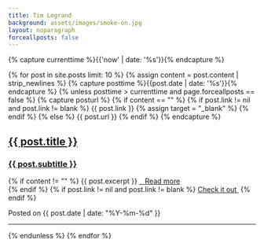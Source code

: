 ```yaml
---
title: Tim Legrand
background: assets/images/smoke-on.jpg
layout: noparagraph
forceallposts: false
---
```

{% capture currenttime %}{{'now' | date: '%s'}}{% endcapture %}

{% for post in site.posts limit: 10 %}
  {% assign content = post.content | strip_newlines %}
  {% capture posttime %}{{post.date | date: '%s'}}{% endcapture %}
  {% unless posttime > currenttime and page.forceallposts == false %}
    {% capture posturl %}
      {% if content == "" %}
        {% if post.link != nil and post.link != blank %}
          {{ post.link }}
          {% assign target = "_blank" %}
        {% endif %}
      {% else %}
        {{ post.url }}
      {% endif %}
    {% endcapture %}
<div class="post-preview">
  <a target="{{ target }}" href="{{ posturl }}">
    <h2 class="post-title">{{ post.title }}</h2>
    <h3 class="post-subtitle">{{ post.subtitle }}</h3></a>
    {% if content != "" %}
      {{ post.excerpt }}
  <a class="post-meta" target="{{ target }}" href="{{ posturl }}">&nbsp;&nbsp;<i class="fa fa-arrow-circle-right"></i>&nbsp;Read more</a><br/>
    {% endif %}
    {% if post.link != nil and post.link != blank %}
  <a class="post-meta" target="{{ target }}" href="{{ post.link }}">Check it out&nbsp;<i class="fa fa-sign-out"></i></a>
    {% endif %}
  
  <p class="post-meta">Posted on {{ post.date | date: "%Y-%m-%d" }}</p>
</div>
<hr>
  {% endunless <!-- Future post --> %}
{% endfor <!-- post in posts --> %}

<!-- Pager
<ul class="pager">
  <li class="next">
    <a href="#">Older Posts &rarr;</a>
  </li>
</ul> -->
